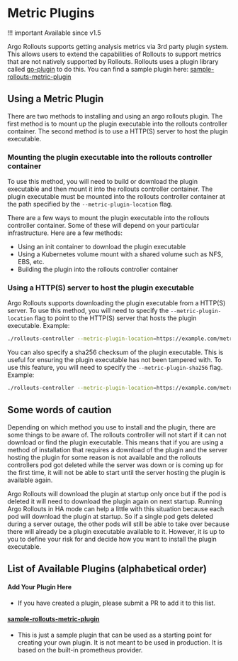 # Metric Plugins

!!! important Available since v1.5

Argo Rollouts supports getting analysis metrics via 3rd party plugin system. This allows users to extend the capabilities of Rollouts 
to support metrics that are not natively supported by Rollouts. Rollouts uses a plugin library called
[go-plugin](https://github.com/hashicorp/go-plugin) to do this. You can find a sample plugin 
here: [sample-rollouts-metric-plugin](https://github.com/argoproj-labs/sample-rollouts-metric-plugin)

## Using a Metric Plugin

There are two methods to installing and using an argo rollouts plugin. The first method is to mount up the plugin executable
into the rollouts controller container. The second method is to use a HTTP(S) server to host the plugin executable.

### Mounting the plugin executable into the rollouts controller container

To use this method, you will need to build or download the plugin executable and then mount it into the rollouts controller container.
The plugin executable must be mounted into the rollouts controller container at the path specified by the `--metric-plugin-location` flag.

There are a few ways to mount the plugin executable into the rollouts controller container. Some of these will depend on your
particular infrastructure. Here are a few methods:

* Using an init container to download the plugin executable
* Using a Kubernetes volume mount with a shared volume such as NFS, EBS, etc.
* Building the plugin into the rollouts controller container

### Using a HTTP(S) server to host the plugin executable

Argo Rollouts supports downloading the plugin executable from a HTTP(S) server. To use this method, you will need to specify the
`--metric-plugin-location` flag to point to the HTTP(S) server that hosts the plugin executable. Example:

```bash
./rollouts-controller --metric-plugin-location=https://example.com/metric-plugin
```

You can also specify a sha256 checksum of the plugin executable. This is useful for ensuring the plugin executable has not been tampered with.
To use this feature, you will need to specify the `--metric-plugin-sha256` flag. Example:

```bash
./rollouts-controller --metric-plugin-location=https://example.com/metric-plugin --metric-plugin-sha256=1234567890abcdef1234567890abcdef1234567890abcdef1234567890abcdef
```

## Some words of caution

Depending on which method you use to install and the plugin, there are some things to be aware of.
The rollouts controller will not start if it can not download or find the plugin executable. This means that if you are using
a method of installation that requires a download of the plugin and the server hosting the plugin for some reason is not available and the rollouts
controllers pod got deleted while the server was down or is coming up for the first time, it will not be able to start until 
the server hosting the plugin is available again.

Argo Rollouts will download the plugin at startup only once but if the pod is deleted it will need to download the plugin again on next startup. Running
Argo Rollouts in HA mode can help a little with this situation because each pod will download the plugin at startup. So if a single pod gets
deleted during a server outage, the other pods will still be able to take over because there will already be a plugin executable available to it. However,
it is up to you to define your risk for and decide how you want to install the plugin executable.

## List of Available Plugins (alphabetical order)

#### Add Your Plugin Here
  * If you have created a plugin, please submit a PR to add it to this list.
#### [sample-rollouts-metric-plugin](https://github.com/argoproj-labs/sample-rollouts-metric-plugin)
  * This is just a sample plugin that can be used as a starting point for creating your own plugin. 
It is not meant to be used in production. It is based on the built-in prometheus provider.
